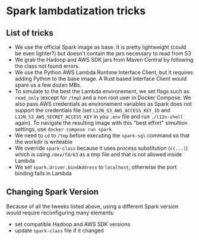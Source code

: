 # Spark lambdatization tricks

## List of tricks

- We use the official Spark image as base. It is pretty lightweight (could be
  even lighter?) but doesn't contain the jars necessary to read from S3
- We grab the Hadoop and AWS SDK jars from Maven Central by following the class not found errors.
- We use the Python AWS Lambda Runtime Interface Client, but it requires adding
  Python to the base image. A Rust based Interface Client would spare us a few
  dozen MBs.
- To simulate to the best the Lambda environement, we set flags such as
  `read_only` (except for `/tmp`) and a non root user in Docker Compose. We also
  pass AWS credentials as environement variables as Spark does not support the
  credentials file (set `L12N_S3_AWS_ACCESS_KEY_ID` and
  `L12N_S3_AWS_SECRET_ACCESS_KEY` in you `.env` file and run `./l12n-shell`
  again). To navigate the resulting image with this "best effort" simultion
  settings, use `docker compose run spark`
- We need to `cd` to `/tmp` before executing the `spark-sql` command so that the
  workdir is writeable
- We override `spark-class` because it uses process substitution (`<(...)`)
  which is using `/dev/fd/63` as a tmp file and that is not allowed inside
  Lambda
- We set `spark.driver.bindAddress` to `localhost`, otherwise the port binding
  fails in Lambda

## Changing Spark Version

Because of all the tweeks listed above, using a different Spark version would
require reconfiguring many elements:

- set compatible Hadoop and AWS SDK versions
- update `spark-class` file if it changed
